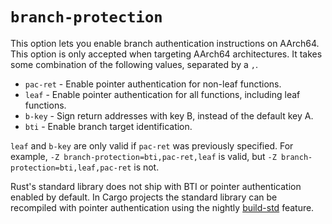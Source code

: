 # `branch-protection`

This option lets you enable branch authentication instructions on AArch64.
This option is only accepted when targeting AArch64 architectures.
It takes some combination of the following values, separated by a `,`.

- `pac-ret` - Enable pointer authentication for non-leaf functions.
- `leaf` - Enable pointer authentication for all functions, including leaf functions.
- `b-key` - Sign return addresses with key B, instead of the default key A.
- `bti` - Enable branch target identification.

`leaf` and `b-key` are only valid if `pac-ret` was previously specified.
For example, `-Z branch-protection=bti,pac-ret,leaf` is valid, but
`-Z branch-protection=bti,leaf,pac-ret` is not.

Rust's standard library does not ship with BTI or pointer authentication enabled by default.
In Cargo projects the standard library can be recompiled with pointer authentication using the nightly
[build-std](https://doc.rust-lang.org/nightly/cargo/reference/unstable.html#build-std) feature.
